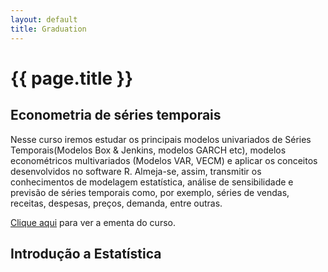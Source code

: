 ```yaml
---
layout: default
title: Graduation
---
```



# {{ page.title }}

## Econometria de séries temporais 
  
 <p>Nesse curso iremos estudar os principais modelos univariados de Séries Temporais(Modelos Box & Jenkins, modelos GARCH etc), modelos 
  econométricos multivariados (Modelos VAR, VECM) e aplicar os conceitos desenvolvidos no software R. Almeja-se, assim, transmitir os 
  conhecimentos de modelagem estatística, análise de sensibilidade e previsão de séries temporais como, por exemplo, séries de vendas, receitas, 
  despesas, preços, demanda, entre outras.</p>
  
  <a href="https://pedroferreira.shinyapps.io/SeriesTemporais/_w_809d9698/ementa1.pdf" target="blank">Clique aqui</a>  para ver a ementa do curso.
  

## Introdução a Estatística  